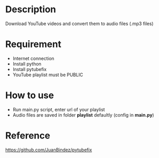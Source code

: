 # Description
Download YouTube videos and convert them to audio files (.mp3 files)

# Requirement
- Internet connection
- Install python
- Install pytubefix
- YouTube playlist must be PUBLIC

# How to use
- Run main.py script, enter url of your playlist
- Audio files are saved in folder **playlist** defaultly (config in **main.py**)

# Reference
https://github.com/JuanBindez/pytubefix